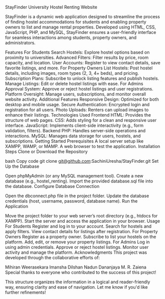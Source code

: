 StayFinder
University Hostel Renting Website

StayFinder is a dynamic web application designed to streamline the process of finding hostel accommodations for students and enabling property owners to list and manage rental properties. Developed using HTML, CSS, JavaScript, PHP, and MySQL, StayFinder ensures a user-friendly interface for seamless interactions among students, property owners, and administrators.

Features
For Students
Search Hostels: Explore hostel options based on proximity to universities.
Advanced Filters: Filter results by price, room capacity, and location.
User Accounts: Register to view contact details, save favorite listings, and more.
For Property Owners
List Hostels: Post hostel details, including images, room types (2, 3, 4+ beds), and pricing.
Subscription Plans: Subscribe to unlock listing features and publish hostels.
Manage Listings: Edit or delete hostel listings with ease.
For Admins
Approval System: Approve or reject hostel listings and user registrations.
Platform Oversight: Manage users, subscriptions, and monitor overall website activity.
Additional Features
Responsive Design: Optimized for both desktop and mobile usage.
Secure Authentication: Encrypted login and registration for all users.
Photo Uploads: Renters can upload images to enhance their listings.
Technologies Used
Frontend
HTML: Provides the structure of web pages.
CSS: Adds styling for a clean and responsive user interface.
JavaScript: Implements client-side interactivity (e.g., form validation, filters).
Backend
PHP: Handles server-side operations and interactions.
MySQL: Manages data storage for users, hostels, and subscriptions.
Getting Started
Prerequisites
A local server setup like XAMPP, WAMP, or MAMP.
A web browser to test the application.
Installation Steps
Clone or Download the Repository

bash
Copy code
git clone git@github.com:SachiniUresha/StayFinder.git
Set Up the Database

Open phpMyAdmin (or any MySQL management tool).
Create a new database (e.g., hostel_renting).
Import the provided database.sql file into the database.
Configure Database Connection

Open the dbconnect.php file in the project folder.
Update the database credentials (host, username, password, database name).
Run the Application

Move the project folder to your web server’s root directory (e.g., htdocs for XAMPP).
Start the server and access the application in your browser.
Usage
For Students
Register and log in to your account.
Search for hostels and apply filters.
View contact details for listings after registration.
For Property Owners
Register as a property owner.
Subscribe to list your hostels on the platform.
Add, edit, or remove your property listings.
For Admins
Log in using admin credentials.
Approve or reject hostel listings.
Monitor user activity and manage the platform.
Acknowledgments
This project was developed through the collaborative efforts of:

Mihiran Weerasekara
Imansha Dilshan
Nadun Dananjaya
M. R. Zaiena
Special thanks to everyone who contributed to the success of this project!

This structure organizes the information in a logical and reader-friendly way, ensuring clarity and ease of navigation. Let me know if you'd like further refinements!
